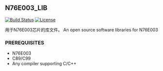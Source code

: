 ## N76E003_LIB

[![Build Status](https://travis-ci.org/mywinchester/N76E003_LIB.svg?branch=master)](https://travis-ci.org/mywinchester/N76E003_LIB)
[![License](https://img.shields.io/apm/l/vim-mode.svg)](https://www.mozilla.org/en-US/MPL/2.0/)

用于N76E003芯片的库文件。
An open source software libraries for N76E003

### PREREQUISITES

* N76E003
* C89/C99
* Any compiler supporting C/C++